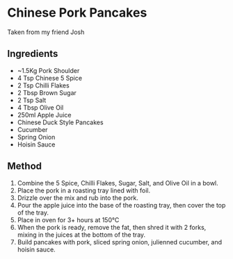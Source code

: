 # Chinese Pork Pancakes

Taken from my friend Josh

## Ingredients

- ~1.5Kg Pork Shoulder
- 4 Tsp Chinese 5 Spice
- 2 Tsp Chilli Flakes
- 2 Tbsp Brown Sugar
- 2 Tsp Salt
- 4 Tbsp Olive Oil
- 250ml Apple Juice
- Chinese Duck Style Pancakes
- Cucumber
- Spring Onion
- Hoisin Sauce

## Method

1. Combine the 5 Spice, Chilli Flakes, Sugar, Salt, and Olive Oil in a bowl.
2. Place the pork in a roasting tray lined with foil.
3. Drizzle over the mix and rub into the pork.
4. Pour the apple juice into the base of the roasting tray, then cover the top of the tray.
5. Place in oven for 3+ hours at 150°C
6. When the pork is ready, remove the fat, then shred it with 2 forks, mixing in the juices at the bottom of the tray.
7. Build pancakes with pork, sliced spring onion, julienned cucumber, and hoisin sauce.
